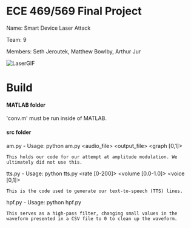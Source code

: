 # ECE 469/569 Final Project
Name: Smart Device Laser Attack

Team: 9

Members: Seth Jeroutek, Matthew Bowlby, Arthur Jur

![LaserGIF](https://github.com/sethjeroutek/ECE-469-569-Final-Project/assets/132285802/b7932a50-64e2-48fd-9289-d92eba562769)

# Build
#### MATLAB folder
'conv.m' must be run inside of MATLAB.

#### src folder
am.py - Usage: python am.py <audio_file> <output_file> <carrier frequency> <graph [0,1]>

    This holds our code for our attempt at amplitude modulation. We ultimately did not use this.

tts.py - Usage: python tts.py <text> <filename>  <rate [0-200]> <volume [0.0-1.0]> <voice [0,1]>

    This is the code used to generate our text-to-speech (TTS) lines.

hpf.py - Usage: python hpf.py

    This serves as a high-pass filter, changing small values in the waveform presented in a CSV file to 0 to clean up the waveform.